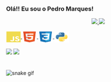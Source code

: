### Olá!! Eu sou o Pedro Marques!

<div align="center">
  <a href="https://github.com/PedroMarques391">
  <img height="160em" src="https://github-readme-stats.vercel.app/api?username=PedroMarques391&show_icons=true&theme=dark&include_all_commits=true&count_private=true"/>
  <img height="160em" src="https://github-readme-stats.vercel.app/api/top-langs/?username=PedroMarques391&layout=compact&langs_count=7&theme=dark"/>
</div>

  
 <div style="display: inline_block"><br>
  <img align="center" alt="pedro-Js" height="30" width="40" src="https://raw.githubusercontent.com/devicons/devicon/master/icons/javascript/javascript-plain.svg">
  <img align="center" alt="pedro-HTML" height="30" width="40" src="https://raw.githubusercontent.com/devicons/devicon/master/icons/html5/html5-original.svg">
  <img align="center" alt="pedro-CSS" height="30" width="40" src="https://raw.githubusercontent.com/devicons/devicon/master/icons/css3/css3-original.svg">
  <img align="center" alt="pedro-Python" height="30" width="40" src="https://raw.githubusercontent.com/devicons/devicon/master/icons/python/python-original.svg">
  
</div>

<br>
 
<div> 
  <a href="https://instagram.com/pedromarques.py" target="_blank"><img src="https://img.shields.io/badge/-Instagram-%23E4405F?style=for-the-badge&logo=instagram&logoColor=white" target="_blank"></a>
  <a href="https://https://www.linkedin.com/in/pedromarques391/" target="_blank"><img src="https://img.shields.io/badge/-LinkedIn-%230077B5?style=for-the-badge&logo=linkedin&logoColor=white" target="_blank"></a> 
  
</div>

# #
    
 
![snake gif](https://github.com/PedroMarques391/PedroMarques391/blob/output/github-contribution-grid-snake.svg)
 

